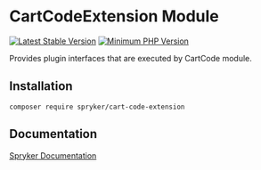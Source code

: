 # CartCodeExtension Module
[![Latest Stable Version](https://poser.pugx.org/spryker/cart-code-extension/v/stable.svg)](https://packagist.org/packages/spryker/cart-code-extension)
[![Minimum PHP Version](https://img.shields.io/badge/php-%3E%3D%208.2-8892BF.svg)](https://php.net/)

Provides plugin interfaces that are executed by CartCode module.

## Installation

```
composer require spryker/cart-code-extension
```

## Documentation

[Spryker Documentation](https://docs.spryker.com)
